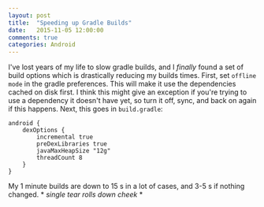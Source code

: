 ```yaml
---
layout: post
title:  "Speeding up Gradle Builds"
date:   2015-11-05 12:00:00
comments: true
categories: Android
---
```


I've lost years of my life to slow gradle builds, and I _finally_ found a set of build options which is drastically reducing my builds times. First, set `offline mode` in the gradle preferences. This will make it use the dependencies cached on disk first. I think this might give an exception if you're trying to use a dependency it doesn't have yet, so turn it off, sync, and back on again if this happens. Next, this goes in `build.gradle`:

```
android {
    dexOptions {
        incremental true
        preDexLibraries true
        javaMaxHeapSize "12g"
        threadCount 8
    }
}
```
My 1 minute builds are down to 15 s in a lot of cases, and 3-5 s if nothing changed. * _single tear rolls down cheek_ *
